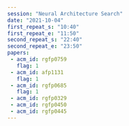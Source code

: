 ```yaml
---
session: "Neural Architecture Search"
date: "2021-10-04" 
first_repeat_s: "10:40" 
first_repeat_e: "11:50" 
second_repeat_s: "22:40" 
second_repeat_e: "23:50" 
papers:
 - acm_id: rgfp0759
   flag: 1
 - acm_id: afp1131
   flag: 1
 - acm_id: rgfp0685
   flag: 1
 - acm_id: rgfp0329
 - acm_id: rgfp0450
 - acm_id: rgfp0445
---
```

